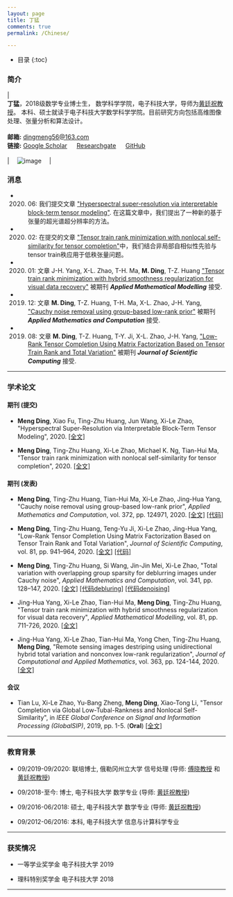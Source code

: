 ```yaml
---
layout: page
title: 丁猛
comments: true
permalink: /Chinese/

---
```


* 目录
{:toc}


 
### 简介
 
| <br>**丁猛**，2018级数学专业博士生， 数学科学学院，电子科技大学，导师为[黄廷祝教授](http://www.math.uestc.edu.cn/info/1081/2041.htm)。 本科、硕士就读于电子科技大学数学科学学院。目前研究方向包括高维图像处理、张量分析和算法设计。 <br> <br> **邮箱:** <dingmeng56@163.com> <br>  **链接:** [Google Scholar](https://scholar.google.com/citations?view_op=&user=Q5D6JL8AAAAJ)  &emsp; [Researchgate](https://www.researchgate.net/profile/Meng_Ding15)  &emsp; [GitHub](https://github.com/MengDing56) <br><br>| &emsp;![image](https://MengDing56.github.io/images/dingmeng.jpg)&emsp; |

### 消息

* 2020. 06: 我们提交文章 ["Hyperspectral super-resolution via interpretable block-term tensor modeling"](https://MengDing56.gitHub.io/papers/20Arxiv_SCBTD_HSR.pdf). 在这篇文章中，我们提出了一种新的基于张量的超光谱超分辨率的方法。

* 2020. 02: 在提交的文章 ["Tensor train rank minimization with nonlocal self-similarity for tensor completion"](https://MengDing56.gitHub.io/papers/20Arxiv_Nonlocal_TT_TC.pdf)中，我们结合非局部自相似性先验与tensor train秩应用于低秩张量问题。

* 2020. 01: 文章 J-H. Yang, X-L. Zhao, T-H. Ma, **M. Ding**, T-Z. Huang ["Tensor train rank minimization with hybrid smoothness regularization for visual data recovery"](https://MengDing56.gitHub.io/papers/20AMM_JHYang_TT.pdf) 被期刊 _**Applied Mathematical Modelling**_ 接受.

* 2019. 12: 文章 **M. Ding**, T-Z. Huang, T-H. Ma, X-L. Zhao, J-H. Yang, ["Cauchy noise removal using group-based low-rank prior"](https://MengDing56.gitHub.io/papers/20AMC_Nonlocal_Cauchy.pdf) 被期刊 _**Applied Mathematics and Computation**_ 接受.

* 2019. 08: 文章 **M. Ding**, T-Z. Huang, T-Y. Ji, X-L. Zhao, J-H. Yang, ["Low-Rank Tensor Completion Using Matrix Factorization Based on Tensor Train Rank and Total Variation"](https://MengDing56.gitHub.io/papers/20JSC_MFTTTV_TC.pdf) 被期刊 _**Journal of Scientific Computing**_ 接受.

---

### 学术论文

#### 期刊 (提交)

* **Meng Ding**, Xiao Fu, Ting-Zhu Huang, Jun Wang, Xi-Le Zhao, "Hyperspectral Super-Resolution via Interpretable Block-Term Tensor Modeling", 2020. [[全文]](https://MengDing56.gitHub.io/papers/20Arxiv_SCBTD_HSR.pdf)

* **Meng Ding**, Ting-Zhu Huang, Xi-Le Zhao, Michael K. Ng, Tian-Hui Ma, "Tensor train rank minimization with nonlocal self-similarity for tensor completion", 2020. [[全文]](https://MengDing56.gitHub.io/papers/20Arxiv_Nonlocal_TT_TC.pdf) 

#### 期刊 (发表)

* **Meng Ding**, Ting-Zhu Huang, Tian-Hui Ma, Xi-Le Zhao, Jing-Hua Yang, "Cauchy noise removal using group-based low-rank prior", _Applied Mathematics and Computation_, vol. 372, pp. 124971, 2020. [[全文]](https://MengDing56.gitHub.io/papers/20AMC_Nonlocal_Cauchy.pdf) [[代码]](https://MengDing56.gitHub.io/codes/GBLR.rar)

* **Meng Ding**, Ting-Zhu Huang, Teng-Yu Ji, Xi-Le Zhao, Jing-Hua Yang, "Low-Rank Tensor Completion Using Matrix Factorization Based on Tensor Train Rank and Total Variation", _Journal of Scientific Computing_, vol. 81, pp. 941–964, 2020. [[全文]](https://MengDing56.gitHub.io/papers/20JSC_MFTTTV_TC.pdf) [[代码]](https://MengDing56.gitHub.io/codes/MF-TTTV.rar)

* **Meng Ding**, Ting-Zhu Huang, Si Wang, Jin-Jin Mei, Xi-Le Zhao, "Total variation with overlapping group sparsity for deblurring images under Cauchy noise", _Applied Mathematics and Computation_, vol. 341, pp. 128–147, 2020. [[全文]](https://MengDing56.gitHub.io/papers/19AMC_OGSTV_Cauchy.pdf) [[代码debluring]](https://MengDing56.gitHub.io/codes/Cauchy_OGSTV_debluring.rar) [[代码denoising]](https://MengDing56.gitHub.io/codes/Cauchy_OGSTV_denoising.rar)

* Jing-Hua Yang, Xi-Le Zhao, Tian-Hui Ma, **Meng Ding**, Ting-Zhu Huang, "Tensor train rank minimization with hybrid smoothness regularization for visual data recovery", _Applied Mathematical Modelling_, vol. 81, pp. 711-726, 2020. [[全文]](https://MengDing56.gitHub.io/papers/20AMM_JHYang_TT.pdf)

* Jing-Hua Yang, Xi-Le Zhao, Tian-Hui Ma, Yong Chen, Ting-Zhu Huang, **Meng Ding**, "Remote sensing images destriping using unidirectional hybrid total variation and nonconvex low-rank regularization", _Journal of Computational and Applied Mathematics_, vol. 363, pp. 124-144, 2020. [[全文]](https://MengDing56.gitHub.io/papers/20JCAM_JHYang_RS.pdf)

#### 会议

* Tian Lu, Xi-Le Zhao, Yu-Bang Zheng, **Meng Ding**, Xiao-Tong Li, "Tensor Completion via Global Low-Tubal-Rankness and Nonlocal Self-Similarity", in _IEEE Global Conference on Signal and Information Processing (GlobalSIP)_, 2019, pp. 1-5. (**Oral**) [[全文]](https://MengDing56.gitHub.io/papers/20GlobalSIP_TianLu.pdf)
 
---

### 教育背景

* 09/2019-09/2020: 联培博士, 俄勒冈州立大学 信号处理 (导师: [傅晓教授](http://people.oregonstate.edu/~fuxia/) 和 [黄廷祝教授](http://www.math.uestc.edu.cn/info/1081/2041.htm))

* 09/2018-至今: 博士, 电子科技大学 数学专业 (导师: [黄廷祝教授](http://www.math.uestc.edu.cn/info/1081/2041.htm))

* 09/2016-06/2018: 硕士, 电子科技大学 数学专业 (导师: [黄廷祝教授](http://www.math.uestc.edu.cn/info/1081/2041.htm))

* 09/2012-06/2016: 本科, 电子科技大学 信息与计算科学专业

---

### 获奖情况

*  一等学业奖学金  电子科技大学  2019

*  理科特别奖学金  电子科技大学  2018

---

